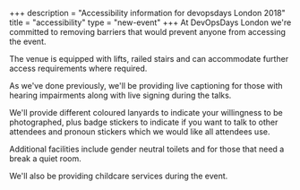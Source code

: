 +++
description = "Accessibility information for devopsdays London 2018"
title = "accessibility"
type = "new-event"
+++
At DevOpsDays London we're committed to removing barriers that would prevent anyone from accessing the event. 

The venue is equipped with lifts, railed stairs and can accommodate further access requirements where required.

As we've done previously, we'll be providing live captioning for those with hearing impairments along with live signing during the talks. 

We'll provide different coloured lanyards to indicate your willingness to be photographed, plus badge stickers to indicate if you want to talk to other attendees and pronoun stickers which we would like all attendees use.

Additional facilities include gender neutral toilets and for those that need a break a quiet room.

We'll also be providing childcare services during the event.